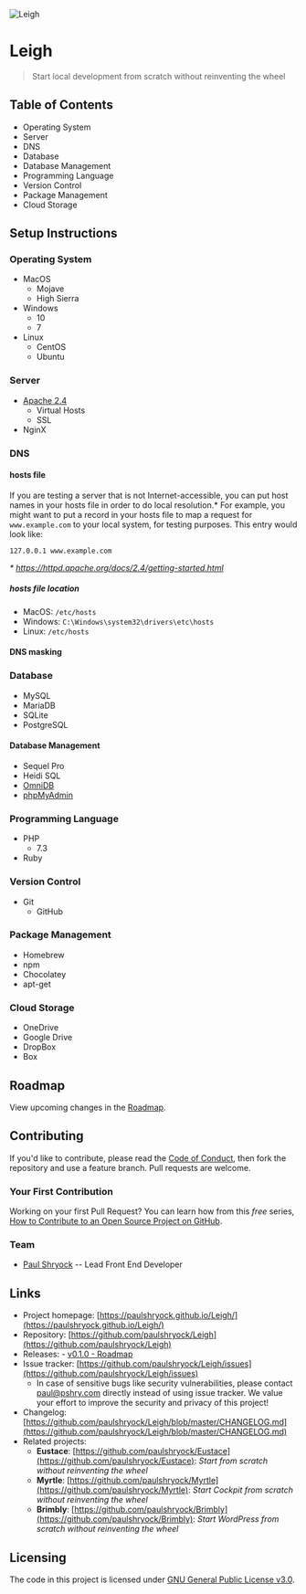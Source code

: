 ![Leigh](https://raw.githubusercontent.com/paulshryock/Leigh/master/favicon.ico)

# Leigh
> Start local development from scratch without reinventing the wheel

<!-- ## Quick Start -->

## Table of Contents

- Operating System
- Server
- DNS
- Database
- Database Management
- Programming Language
- Version Control
- Package Management
- Cloud Storage

## Setup Instructions

### Operating System
- MacOS
	- Mojave
	- High Sierra
- Windows
	- 10
	- 7
- Linux
	- CentOS
	- Ubuntu

### Server
- [Apache 2.4](https://httpd.apache.org/docs/2.4/)
	- Virtual Hosts
	- SSL
- NginX

### DNS

#### hosts file

If you are testing a server that is not Internet-accessible, you can put host names in your hosts file in order to do local resolution.* For example, you might want to put a record in your hosts file to map a request for `www.example.com` to your local system, for testing purposes. This entry would look like:

```shell
127.0.0.1 www.example.com
```

_\* https://httpd.apache.org/docs/2.4/getting-started.html_

##### hosts file location

- MacOS: `/etc/hosts`
- Windows: `C:\Windows\system32\drivers\etc\hosts`
- Linux: `/etc/hosts`

#### DNS masking

### Database
  - MySQL
  - MariaDB
  - SQLite
  - PostgreSQL

#### Database Management
  - Sequel Pro
  - Heidi SQL
  - [OmniDB](https://www.omnidb.org/en/)
  - [phpMyAdmin](https://www.phpmyadmin.net/)

### Programming Language
- PHP
	- 7.3
- Ruby

### Version Control
- Git
	- GitHub

### Package Management
- Homebrew
- npm
- Chocolatey
- apt-get

### Cloud Storage
- OneDrive
- Google Drive
- DropBox
- Box

## Roadmap

View upcoming changes in the [Roadmap](https://github.com/paulshryock/Leigh/blob/master/CHANGELOG.md).

## Contributing

If you'd like to contribute, please read the [Code of Conduct](https://github.com/paulshryock/Leigh/blob/master/CODE_OF_CONDUCT.md), then fork the repository and use a feature
branch. Pull requests are welcome.

### Your First Contribution

Working on your first Pull Request? You can learn how from this *free* series, [How to Contribute to an Open Source Project on GitHub](https://egghead.io/series/how-to-contribute-to-an-open-source-project-on-github).

### Team

- [Paul Shryock](https://github.com/paulshryock) -- Lead Front End Developer

<!-- ### Thanks -->

## Links

- Project homepage: [https://paulshryock.github.io/Leigh/](https://paulshryock.github.io/Leigh/)
- Repository: [https://github.com/paulshryock/Leigh](https://github.com/paulshryock/Leigh)
- Releases:
		- [v0.1.0 - Roadmap](https://github.com/paulshryock/Leigh/releases/tag/v0.1.0)
- Issue tracker: [https://github.com/paulshryock/Leigh/issues](https://github.com/paulshryock/Leigh/issues)
  - In case of sensitive bugs like security vulnerabilities, please contact
    [paul@pshry.com](mailto:paul@pshry.com) directly instead of using issue tracker. We value your effort
    to improve the security and privacy of this project!
- Changelog: [https://github.com/paulshryock/Leigh/blob/master/CHANGELOG.md](https://github.com/paulshryock/Leigh/blob/master/CHANGELOG.md)
- Related projects:
  - **Eustace**: [https://github.com/paulshryock/Eustace](https://github.com/paulshryock/Eustace): _Start from scratch without reinventing the wheel_
  - **Myrtle**: [https://github.com/paulshryock/Myrtle](https://github.com/paulshryock/Myrtle): _Start Cockpit from scratch without reinventing the wheel_
  - **Brimbly**: [https://github.com/paulshryock/Brimbly](https://github.com/paulshryock/Brimbly): _Start WordPress from scratch without reinventing the wheel_

## Licensing

The code in this project is licensed under [GNU General Public License v3.0](https://github.com/paulshryock/Leigh/blob/master/LICENSE).
